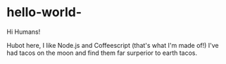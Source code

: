 # hello-world-

Hi Humans!

Hubot here, I like Node.js and Coffeescript (that's what I'm made of!)
I've had tacos on the moon and find them far surperior to earth tacos.
